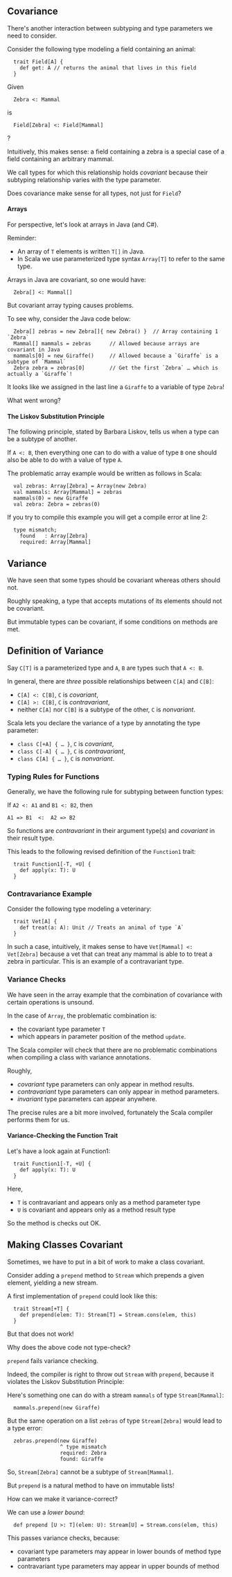
## Covariance 

There's another interaction between subtyping and type parameters we
need to consider.

Consider the following type modeling a field containing an animal:

      trait Field[A] {
        def get: A // returns the animal that lives in this field
      }

Given

      Zebra <: Mammal

is

      Field[Zebra] <: Field[Mammal]

?

Intuitively, this makes sense: a field containing a zebra is a special case of a field
containing an arbitrary mammal.

We call types for which this relationship holds *covariant*
because their subtyping relationship varies with the type parameter.

Does covariance make sense for all types, not just for `Field`?

#### Arrays

For perspective, let's look at arrays in Java (and C#).

Reminder:

 - An array of `T` elements is written `T[]` in Java.
 - In Scala we use parameterized type syntax `Array[T]` to refer to the same type.

Arrays in Java are covariant, so one would have:

      Zebra[] <: Mammal[]

But covariant array typing causes problems.

To see why, consider the Java code below:

      Zebra[] zebras = new Zebra[]{ new Zebra() }  // Array containing 1 `Zebra`
      Mammal[] mammals = zebras      // Allowed because arrays are covariant in Java
      mammals[0] = new Giraffe()     // Allowed because a `Giraffe` is a subtype of `Mammal`
      Zebra zebra = zebras[0]        // Get the first `Zebra` … which is actually a `Giraffe`!

It looks like we assigned in the last line a `Giraffe` to a
variable of type `Zebra`!

What went wrong?

#### The Liskov Substitution Principle 

The following principle, stated by Barbara Liskov, tells us when a
type can be a subtype of another.

If `A <: B`, then everything one can to do with a value of type `B` one should also
be able to do with a value of type `A`.

The problematic array example would be written as follows in Scala:

      val zebras: Array[Zebra] = Array(new Zebra)
      val mammals: Array[Mammal] = zebras
      mammals(0) = new Giraffe
      val zebra: Zebra = zebras(0)

If you try to compile this example you will get a compile error at line 2:

      type mismatch;
        found   : Array[Zebra]
        required: Array[Mammal]

## Variance 

We have seen that some types should be covariant whereas
others should not.

Roughly speaking, a type that accepts mutations of its elements should
not be covariant.

But immutable types can be covariant, if some conditions
on methods are met.

## Definition of Variance

Say `C[T]` is a parameterized type and `A`, `B` are types such that `A <: B`.

In general, there are *three* possible relationships between `C[A]` and `C[B]`:

 - `C[A] <: C[B]`, `C` is *covariant*,
 - `C[A] >: C[B]`, `C` is *contravariant*,
 - neither `C[A]` nor `C[B]` is a subtype of the other, `C` is *nonvariant*.

Scala lets you declare the variance of a type by annotating the type parameter:

 - `class C[+A] { … }`, `C` is *covariant*,
 - `class C[-A] { … }`, `C` is *contravariant*,
 - `class C[A] { … }`, `C` is *nonvariant*.

### Typing Rules for Functions 

Generally, we have the following rule for subtyping between function types:

If `A2 <: A1` and `B1 <: B2`, then

`A1 => B1  <:  A2 => B2`

So functions are *contravariant* in their argument type(s) and
*covariant* in their result type.

This leads to the following revised definition of the `Function1` trait:

      trait Function1[-T, +U] {
        def apply(x: T): U
      }

### Contravariance Example 

Consider the following type modeling a veterinary:

      trait Vet[A] {
        def treat(a: A): Unit // Treats an animal of type `A`
      }

In such a case, intuitively, it makes sense to have `Vet[Mammal] <: Vet[Zebra]` because
a vet that can treat any mammal is able to to treat a zebra in particular. This is
an example of a contravariant type.

### Variance Checks 

We have seen in the array example that the combination of covariance with
certain operations is unsound.

In the case of `Array`, the problematic combination is:
 - the covariant type parameter `T`
 - which appears in parameter position of the method `update`.

The Scala compiler will check that there are no problematic combinations when
compiling a class with variance annotations.

Roughly,

 - *covariant* type parameters can only appear in method results.
 - *contravariant* type parameters can only appear in method parameters.
 - *invariant* type parameters can appear anywhere.

The precise rules are a bit more involved, fortunately the Scala compiler performs them for us.

#### Variance-Checking the Function Trait 

Let's have a look again at Function1:

      trait Function1[-T, +U] {
        def apply(x: T): U
      }

Here,

 - `T` is contravariant and appears only as a method parameter type
 - `U` is covariant and appears only as a method result type

So the method is checks out OK.

## Making Classes Covariant 

Sometimes, we have to put in a bit of work to make a class covariant.

Consider adding a `prepend` method to `Stream` which prepends a given
element, yielding a new stream.

A first implementation of `prepend` could look like this:

      trait Stream[+T] {
        def prepend(elem: T): Stream[T] = Stream.cons(elem, this)
      }

But that does not work!

Why does the above code not type-check?

`prepend` fails variance checking.

Indeed, the compiler is right to throw out `Stream` with `prepend`,
because it violates the Liskov Substitution Principle:

Here's something one can do with a stream `mammals` of type `Stream[Mammal]`:

      mammals.prepend(new Giraffe)

But the same operation on a list `zebras` of type
`Stream[Zebra]` would lead to a type error:

      zebras.prepend(new Giraffe)
                     ^ type mismatch
                     required: Zebra
                     found: Giraffe

So, `Stream[Zebra]` cannot be a subtype of `Stream[Mammal]`.

But `prepend` is a natural method to have on immutable lists!

How can we make it variance-correct?

We can use a *lower bound*:

      def prepend [U >: T](elem: U): Stream[U] = Stream.cons(elem, this)

This passes variance checks, because:

 - covariant type parameters may appear in lower bounds of method type parameters
 - contravariant type parameters may appear in upper bounds of method
